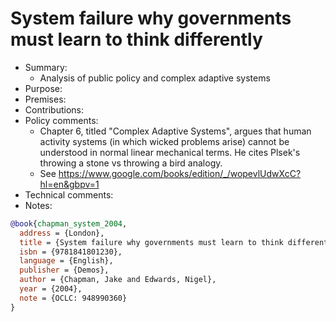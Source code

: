 # System failure why governments must learn to think differently

- Summary:
  - Analysis of public policy and complex adaptive systems
- Purpose:
- Premises:
- Contributions:
- Policy comments:
  - Chapter 6, titled "Complex Adaptive Systems", argues that human activity systems (in which wicked problems arise)
    cannot be understood in normal linear mechanical terms. He cites Plsek's throwing a stone vs throwing a bird
    analogy.
  - See https://www.google.com/books/edition/_/wopevlUdwXcC?hl=en&gbpv=1
- Technical comments:
- Notes:

```bib
@book{chapman_system_2004,
  address = {London},
  title = {System failure why governments must learn to think differently},
  isbn = {9781841801230},
  language = {English},
  publisher = {Demos},
  author = {Chapman, Jake and Edwards, Nigel},
  year = {2004},
  note = {OCLC: 948990360}
}
```
